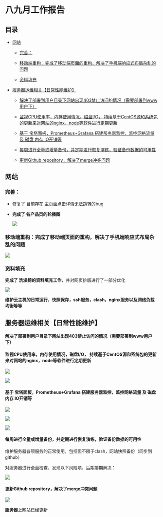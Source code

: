 # 八九月工作报告

## 目录

-   [网站](#网站)
    -   [完善：](#完善)

    -   [移动端重构：完成了移动端页面的重构，解决了手机端响应式布局杂乱的问题](#移动端重构完成了移动端页面的重构解决了手机端响应式布局杂乱的问题)

    -   [资料填充](#资料填充)

-   [服务器运维相关【日常性能维护】](#服务器运维相关日常性能维护)
    -   [解决了部署到用户目录下网站出现403禁止访问的情况（需要部署到www用户下）](#解决了部署到用户目录下网站出现403禁止访问的情况需要部署到www用户下)

    -   [监视CPU使用率，内存使用情况，磁盘I/O， 持续基于CentOS源和系统包的更新来对网站的nginx，node等软件进行定期更新](#监视CPU使用率内存使用情况磁盘IO-持续基于CentOS源和系统包的更新来对网站的nginxnode等软件进行定期更新)

    -   [基于 宝塔面板，Prometheus+Grafana 搭建服务器监控，监控网络流量 及 磁盘 内存 IO开销等](#基于-宝塔面板PrometheusGrafana-搭建服务器监控监控网络流量-及-磁盘-内存-IO开销等)

    -   [每周进行全量或增量备份，并定期进行恢复演练，验证备份数据的可用性](#每周进行全量或增量备份并定期进行恢复演练验证备份数据的可用性)

    -   [更新Github repository，解决了merge冲突问题](#更新Github-repository解决了merge冲突问题)


## 网站

### 完善：

-   修复了 目前存在 主页面点击详情无法跳转的bug
-   **完成了 各产品页的轮播图**

    ![](./imageMD/image_q8CnbjPs27.png)

### 移动端重构：完成了移动端页面的重构，解决了手机端响应式布局杂乱的问题

![](./imageMD/image_-dAg9fDyZd.png)

### 资料填充

**完成了 洗澡椅的资料填充工作**，并对网页排版进行了一部分优化

![](./imageMD/image_0qqCC2_jky.png)

**维护云主机的日常运行，快照保存，ssh服务，clash，nginx服务以及网络负载均衡等等**





## 服务器运维相关【日常性能维护】

#### **解决了部署到用户目录下网站出现403禁止访问的情况（需要部署到www用户下）**

#### **监视CPU使用率，内存使用情况，磁盘I/O， 持续基于CentOS源和系统包的更新来对网站的nginx，node等软件进行定期更新**

![](./imageMD/image__xqGHh5Try.png)

![](./imageMD/image_6oa1J0umH-.png)

#### 基于 宝塔面板，**Prometheus+Grafana** 搭建服务器监控，监控网络流量 及 磁盘 内存 IO开销等

![](./imageMD/image_Bi3UoQBWJi.png)

![](./imageMD/image_jMtQYu3aRv.png)

![](./imageMD/image_5vD5i5vR5G.png)

#### 每周进行全量或增量备份，并定期进行恢复演练，验证备份数据的可用性

维护服务器各项服务的正常使用，包括但不限于clash，网站快照备份（同步到github）

对服务器进行全面检查，发现以下风险项，后期排期解决：

![](./imageMD/image_Dz_un6Rkw-.png)



#### 更新Github repository，解决了merge冲突问题

![](./imageMD/image_cpPZYMy5fJ.png)

**服务器**上网站已经更新
